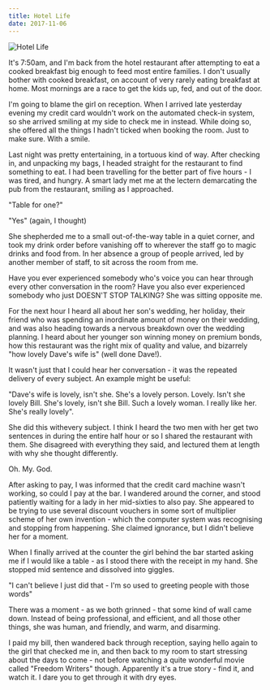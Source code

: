```yaml
---
title: Hotel Life
date: 2017-11-06
---
```


![Hotel Life](https://source.unsplash.com/qTpc0Vj4YoE/1600x900)

It's 7:50am, and I'm back from the hotel restaurant after attempting to eat a cooked breakfast big enough to feed most entire families. I don't usually bother with cooked breakfast, on account of very rarely eating breakfast at home. Most mornings are a race to get the kids up, fed, and out of the door.

I'm going to blame the girl on reception. When I arrived late yesterday evening my credit card wouldn't work on the automated check-in system, so she arrived smiling at my side to check me in instead. While doing so, she offered all the things I hadn't ticked when booking the room. Just to make sure. With a smile.

Last night was pretty entertaining, in a tortuous kind of way. After checking in, and unpacking my bags, I headed straight for the restaurant to find something to eat. I had been travelling for the better part of five hours - I was tired, and hungry. A smart lady met me at the lectern demarcating the pub from the restaurant, smiling as I approached.

"Table for one?"

"Yes" (again, I thought)

She shepherded me to a small out-of-the-way table in a quiet corner, and took my drink order before vanishing off to wherever the staff go to magic drinks and food from. In her absence a group of people arrived, led by another member of staff, to sit across the room from me.

Have you ever experienced somebody who's voice you can hear through every other conversation in the room? Have you also ever experienced somebody who just DOESN'T STOP TALKING? She was sitting opposite me.

For the next hour I heard all about her son's wedding, her holiday, their friend who was spending an inordinate amount of money on their wedding, and was also heading towards a nervous breakdown over the wedding planning. I heard about her younger son winning money on premium bonds, how this restaurant was the right mix of quality and value, and bizarrely "how lovely Dave's wife is" (well done Dave!).

It wasn't just that I could hear her conversation - it was the repeated delivery of every subject. An example might be useful:

"Dave's wife is lovely, isn't she. She's a lovely person. Lovely. Isn't she lovely Bill. She's lovely, isn't she Bill. Such a lovely woman. I really like her. She's really lovely".

She did this withevery subject. I think I heard the two men with her get two sentences in during the entire half hour or so I shared the restaurant with them. She disagreed with everything they said, and lectured them at length with why she thought differently.

Oh. My. God.

After asking to pay, I was informed that the credit card machine wasn't working, so could I pay at the bar. I wandered around the corner, and stood patiently waiting for a lady in her mid-sixties to also pay. She appeared to be trying to use several discount vouchers in some sort of multiplier scheme of her own invention - which the computer system was recognising and stopping from happening. She claimed ignorance, but I didn't believe her for a moment.

When I finally arrived at the counter the girl behind the bar started asking me if I would like a table - as I stood there with the receipt in my hand. She stopped mid sentence and dissolved into giggles.

"I can't believe I just did that - I'm so used to greeting people with those words"

There was a moment - as we both grinned - that some kind of wall came down. Instead of being professional, and efficient, and all those other things, she was human, and friendly, and warm, and disarming.

I paid my bill, then wandered back through reception, saying hello again to the girl that checked me in, and then back to my room to start stressing about the days to come - not before watching a quite wonderful movie called "Freedom Writers" though. Apparently it's a true story - find it, and watch it. I dare you to get through it with dry eyes.